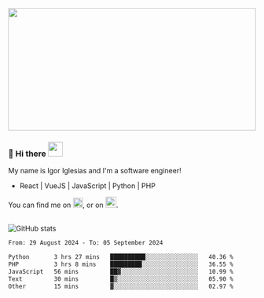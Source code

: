 <img src="https://c.tenor.com/KjVxfRrrncUAAAAd/matrix.gif" width="100%" height="250px">

### 🔭 Hi there <img src="https://raw.githubusercontent.com/MartinHeinz/MartinHeinz/master/wave.gif" width="30px">


My name is Igor Iglesias and I'm a software engineer!
<br>

<ul>
  <li> React | VueJS | JavaScript | Python | PHP </li>
</ul>
You can find me on <a href="https://twitter.com/IgorIglesias5"><img src="https://i.imgur.com/JLLlB5S.png" width="20px"></a>, or on <a href="https://www.linkedin.com/in/igor-iglesias-62478428/"><img src="https://i.imgur.com/PXyIkWx.png" width="22px"></a>.

<br>
<br>

![GitHub stats](https://github-readme-stats.vercel.app/api?username=igoiglesias&show_icons=true&count_private=true&theme=chartreuse-dark&hide_title=true)

<!--START_SECTION:waka-->

```txt
From: 29 August 2024 - To: 05 September 2024

Python       3 hrs 27 mins   ██████████░░░░░░░░░░░░░░░   40.36 %
PHP          3 hrs 8 mins    █████████░░░░░░░░░░░░░░░░   36.55 %
JavaScript   56 mins         ██▓░░░░░░░░░░░░░░░░░░░░░░   10.99 %
Text         30 mins         █▒░░░░░░░░░░░░░░░░░░░░░░░   05.90 %
Other        15 mins         ▓░░░░░░░░░░░░░░░░░░░░░░░░   02.97 %
```

<!--END_SECTION:waka-->
